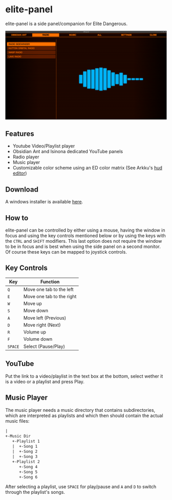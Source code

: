 elite-panel
===========

elite-panel is a side panel/companion for Elite Dangerous.

![Screenshot](https://raw.githubusercontent.com/Rahix/elite-panel/master/Screenshot.png)

## Features ##
* Youtube Video/Playlist player
* Obsidian Ant and Isinona dedicated YouTube panels
* Radio player
* Music player
* Customizable color scheme using an ED color matrix (See Arkku's [hud editor](http://arkku.com/elite/hud_editor/))

## Download ##
A windows installer is available [here](https://github.com/Rahix/elite-panel/releases/tag/v1.0.1).

## How to ##
elite-panel can be controlled by either using a mouse, having the window in focus and using the key controls mentioned below or
by using the keys with the `CTRL` and `SHIFT` modifiers. This last option does not require the window to be in focus and is best when using the side panel on a second monitor.
Of course these keys can be mapped to joystick controls.

## Key Controls ##

Key | Function
--- | ---
`Q` | Move one tab to the left
`E` | Move one tab to the right
`W` | Move up
`S` | Move down
`A` | Move left (Previous)
`D` | Move right (Next)
`R` | Volume up
`F` | Volume down
`SPACE` | Select (Pause/Play)

## YouTube ##

Put the link to a video/playlist in the text box at the bottom, select wether it is a video or a playlist and press Play.


## Music Player ##

The music player needs a music directory that contains subdirectories, which are interpreted as playlists and which then should contain the actual music files:  

```
|
+-Music Dir
   +-Playlist 1
   |  +-Song 1
   |  +-Song 2
   |  +-Song 3
   +-Playlist 2
      +-Song 4
      +-Song 5
      +-Song 6
```

After selecting a playlist, use `SPACE` for play/pause and `A` and `D` to switch through the playlist's songs.

